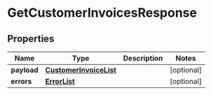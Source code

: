 # GetCustomerInvoicesResponse

## Properties
Name | Type | Description | Notes
------------ | ------------- | ------------- | -------------
**payload** | [**CustomerInvoiceList**](CustomerInvoiceList.md) |  |  [optional]
**errors** | [**ErrorList**](ErrorList.md) |  |  [optional]
